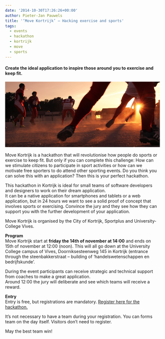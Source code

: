 ```yaml
---
date: '2014-10-30T17:26:26+00:00'
author: Pieter-Jan Pauwels
title: '‘Move Kortrijk’ – Hacking exercise and sports'
tags:
  - events
  - hackathon
  - kortrijk
  - move
  - sports
---
```


#### Create the ideal application to inspire those around you to exercise and keep fit.

[![public-domain-images-archive-high-quality-resolution-free-download-splitshire-0008-1000x666](public-domain-images-archive-high-quality-resolution-free-download-splitshire-0008-1000x666.png)](http://www.kortrijk.be/opendata/node/2047002)

Move Kortrijk is a hackathon that will revolutionise how people do sports or exercise to keep fit. But only if you can complete this challenge: How can we stimulate citizens to participate in sport activities or how can we motivate free sporters to do attend other sporting events. Do you think you can solve this with an application? Then this is your perfect hackathon.

This hackathon in Kortrijk is ideal for small teams of software developers and designers to work on their dream application.  
It can be a native application for smartphones and tablets or a web application, but in 24 hours we want to see a solid proof of concept that involves sports or exercising. Convince the jury and they see how they can support you with the further development of your application.

Move Kortrijk is organised by the City of Kortrijk, Sportplus and University-College Vives.

**Program**  
Move Kortrijk start at **friday the 14th of november at 14:00** and ends on 15th of november at 12:00 (noon). This will all go down at the University College campus of Vives, Doorniksesteenweg 145 in Kortrijk (entrance through the steenbakkerstraat – building of ‘handelswetenschappen en bedrijfskunde’.

During the event participants can receive strategic and technical support from coaches to make a great application.  
Around 12:00 the jury will deliberate and see which teams will receive a reward.

**Entry**  
Entry is free, but registrations are mandatory. [Register here for the hackathon.](http://www.kortrijk.be/formulieren/inschrijven-voor-move-kortrijk)

It’s not necessary to have a team during your registration. You can forms team on the day itself. Visitors don’t need to register.

May the best team win!
